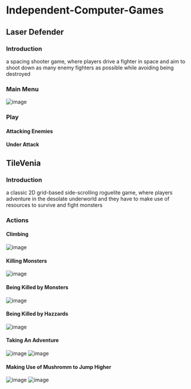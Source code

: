 # Independent-Computer-Games

## Laser Defender

### Introduction

a spacing shooter game, where players drive a fighter in space and aim to shoot down as
many enemy fighters as possible while avoiding being destroyed

### Main Menu
![image](https://user-images.githubusercontent.com/39005000/198186532-de204737-8052-4aee-b446-ad01bcabd9ec.png)
### Play
#### Attacking Enemies

#### Under Attack

## TileVenia

### Introduction

a classic 2D grid-based side-scrolling roguelite game, where players adventure in the desolate underworld and they have to make use of resources to survive and fight monsters

### Actions

#### Climbing
![image](https://user-images.githubusercontent.com/39005000/198184747-d0a57589-63eb-40a8-8c61-5efe2627e5a9.png)
#### Killing Monsters
![image](https://user-images.githubusercontent.com/39005000/198184862-9d9a739a-8e2b-4d51-b044-6769946e42c4.png)
#### Being Killed by Monsters
![image](https://user-images.githubusercontent.com/39005000/198184912-f1428464-4093-4c6b-afa7-545404abb3f0.png)
#### Being Killed by Hazzards
![image](https://user-images.githubusercontent.com/39005000/198185018-00134f4e-8add-49ff-b955-635ebee1bbba.png)
#### Taking An Adventure
![image](https://user-images.githubusercontent.com/39005000/198185161-73983aad-95d3-451b-b335-9b8195be45c5.png)
![image](https://user-images.githubusercontent.com/39005000/198185461-db37d83b-09cc-42a9-82b7-e749676f1b5c.png)
#### Making Use of Mushromm to Jump Higher
![image](https://user-images.githubusercontent.com/39005000/198185906-2a9826f8-81f7-4448-836a-33f22e7d15b3.png)
![image](https://user-images.githubusercontent.com/39005000/198185932-f9d973e1-8469-4848-8726-59dba486b815.png)

